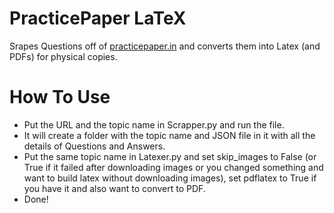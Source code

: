 # PracticePaper LaTeX
Srapes Questions off of [practicepaper.in](https://practicepaper.in) and converts them into Latex (and PDFs) for physical copies.

# How To Use

- Put the URL and the topic name in Scrapper.py and run the file. 
- It will create a folder with the topic name and JSON file in it with all the details of Questions and Answers. 
- Put the same topic name in Latexer.py and set skip_images to False (or True if it failed after downloading images or you changed something and want to build latex without downloading images), set pdflatex to True if you have it and also want to convert to PDF.
- Done!

